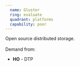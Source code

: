 ```yaml
---
  name: Gluster
  ring: evaluate
  quadrant: platforms
  capability: poor
---
```

Open source distributed storage.
<br/><br/>Demand from: <ul><li><strong>HO</strong> - DTP</li></ul>

